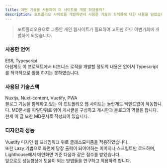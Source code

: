 ```yaml
---
title: 어떤 기술을 사용하여 이 사이트를 개발 하였을까?
description: 포트폴리오 사이트를 개발하면서 사용한 기술과 최적화에 대한 내용을 담았습니다.
---
```


> 포트폴리오용으로 그동안 개인 웹사이트가 필요하여 고민만 하다 이번기회에 개발하게 되었습니다.

### 사용한 언어

ES6, Typescript  
아쉽게도 이 프로젝트에서 비즈니스 로직을 개발할 정도의 내용은 없어서 Typescript를 적극적으로 활용 하지는 못하였습니다.

### 사용된 기술스택

Nuxtjs, Nuxt-content, Vuetify, PWA  
블로그 기능을 함께하고 있는 이 프트폴리오 웹 사이트는 놀랍게도 백엔드없이 작동합니다.
MD문서를 파일단위로 읽어 게시글을 구성하고 게시판과 블로그의 역활을 합니다.  
현제 이 글 또한 MD문서로 작성되어 있습니다.

### 디자인과 성능

Vuetify 디자인 웹 프레임워크 위로 글래스모피즘을 적용하였습니다.  
또한 Lazy 기법으로 화면에 당장 출력이 되어야하는 이미지나 스크립트만 로드하며,
Lighthouse에서 메인화면 기준 다음과 같은 점수를 받았습니다.  
앞으로도 성능향상에 도움이 되는 방법들을 연구하고 적용하려 합니다.
